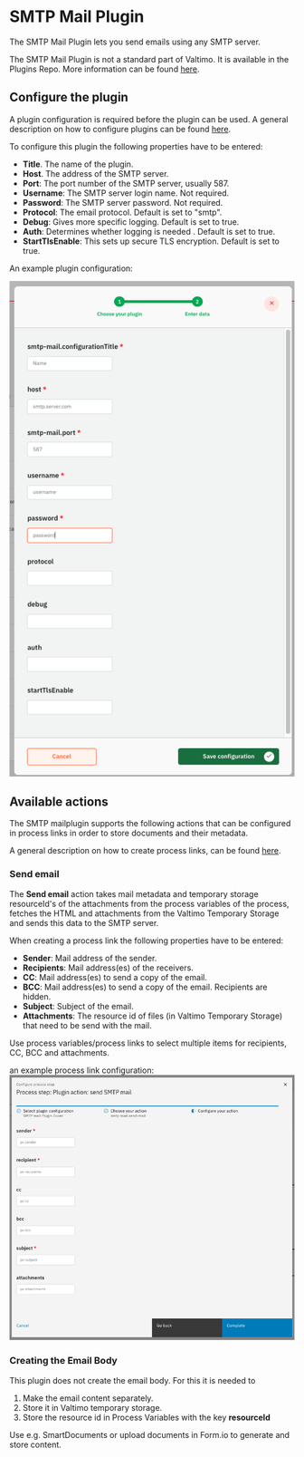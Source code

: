 # SMTP Mail Plugin

The SMTP Mail Plugin lets you send emails using any SMTP server.

The SMTP Mail Plugin is not a standard part of Valtimo. It is available in the Plugins Repo. More information can be found [here](https://docs.valtimo.nl/readme/modules/plugin-introduction#plugins-repo).

## Configure the plugin

A plugin configuration is required before the plugin can be used. A general description on how to configure
plugins can be found [here](../configure-plugin.md).

To configure this plugin the following properties have to be entered:

- **Title**. The name of the plugin. 
- **Host**. The address of the SMTP server.
- **Port**: The port number of the SMTP server, usually 587.
- **Username**: The SMTP server login name. Not required. 
- **Password**: The SMTP server password. Not required.
- **Protocol**: The email protocol. Default is set to "smtp". 
- **Debug**: Gives more specific logging. Default is set to true.
- **Auth**: Determines whether logging is needed . Default is set to true.
- **StartTlsEnable**: This sets up secure TLS encryption. Default is set to true.

An example plugin configuration:

![example plugin configuration](img/configure-plugin.png)

## Available actions

The SMTP mailplugin supports the following actions that can be configured in process links in order to store
documents and their metadata.

A general description on how to create process links, can be found [here](../../process-link/create-process-link.md).

### Send email

The **Send email** action takes mail metadata and temporary storage resourceId's of the attachments from the 
process variables of the process, fetches the HTML and attachments from the Valtimo Temporary Storage and sends
this data to the SMTP server.

When creating a process link the following properties have to be entered:
- **Sender**: Mail address of the sender.
- **Recipients**: Mail address(es) of the receivers.
- **CC**: Mail address(es) to send a copy of the email.
- **BCC**: Mail address(es) to send a copy of the email. Recipients are hidden. 
- **Subject**: Subject of the email. 
- **Attachments**: The resource id of files (in Valtimo Temporary Storage) that need to be send with the mail.

Use process variables/process links to select multiple items for recipients, CC, BCC and attachments.

an example process link configuration:
![example process link configuration](img/send-email-process-link.png)

### Creating the Email Body
This plugin does not create the email body. For this it is needed to

1. Make the email content separately. 
2. Store it in Valtimo temporary storage. 
3. Store the resource id in Process Variables with the key **resourceId**

Use e.g. SmartDocuments or upload documents in Form.io to generate and store content.